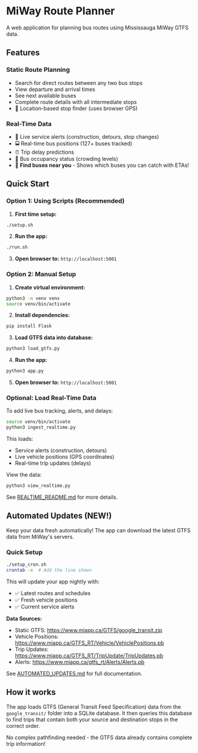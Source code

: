 # MiWay Route Planner

A web application for planning bus routes using Mississauga MiWay GTFS data.

## Features

### Static Route Planning
- Search for direct routes between any two bus stops
- View departure and arrival times
- See next available buses
- Complete route details with all intermediate stops
- 📍 Location-based stop finder (uses browser GPS)

### Real-Time Data
- 🚨 Live service alerts (construction, detours, stop changes)
- 🚍 Real-time bus positions (127+ buses tracked)
- ⏰ Trip delay predictions
- 👥 Bus occupancy status (crowding levels)
- 📍 **Find buses near you** - Shows which buses you can catch with ETAs!

## Quick Start

### Option 1: Using Scripts (Recommended)

1. **First time setup:**
```bash
./setup.sh
```

2. **Run the app:**
```bash
./run.sh
```

3. **Open browser to:** `http://localhost:5001`

### Option 2: Manual Setup

1. **Create virtual environment:**
```bash
python3 -m venv venv
source venv/bin/activate
```

2. **Install dependencies:**
```bash
pip install Flask
```

3. **Load GTFS data into database:**
```bash
python3 load_gtfs.py
```

4. **Run the app:**
```bash
python3 app.py
```

5. **Open browser to:** `http://localhost:5001`

### Optional: Load Real-Time Data

To add live bus tracking, alerts, and delays:

```bash
source venv/bin/activate
python3 ingest_realtime.py
```

This loads:
- Service alerts (construction, detours)
- Live vehicle positions (GPS coordinates)
- Real-time trip updates (delays)

View the data:
```bash
python3 view_realtime.py
```

See [REALTIME_README.md](REALTIME_README.md) for more details.

## Automated Updates (NEW!)

Keep your data fresh automatically! The app can download the latest GTFS data from MiWay's servers.

### Quick Setup
```bash
./setup_cron.sh
crontab -e  # Add the line shown
```

This will update your app nightly with:
- ✅ Latest routes and schedules
- ✅ Fresh vehicle positions  
- ✅ Current service alerts

**Data Sources:**
- Static GTFS: https://www.miapp.ca/GTFS/google_transit.zip
- Vehicle Positions: https://www.miapp.ca/GTFS_RT/Vehicle/VehiclePositions.pb
- Trip Updates: https://www.miapp.ca/GTFS_RT/TripUpdate/TripUpdates.pb
- Alerts: https://www.miapp.ca/gtfs_rt/Alerts/Alerts.pb

See [AUTOMATED_UPDATES.md](AUTOMATED_UPDATES.md) for full documentation.

## How it works

The app loads GTFS (General Transit Feed Specification) data from the `google_transit/` folder into a SQLite database. It then queries this database to find trips that contain both your source and destination stops in the correct order.

No complex pathfinding needed - the GTFS data already contains complete trip information!

